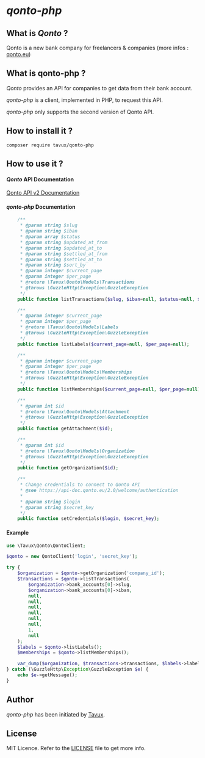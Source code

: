 # *qonto-php*

## What is *Qonto*  ?

Qonto is a new bank company for freelancers & companies (more infos : [qonto.eu](qonto.eu))

## What is **qonto-php** ?

*Qonto* provides an API for companies to get data from their bank account.

*qonto-php* is a client, implemented in PHP, to request this API.

*qonto-php* only supports the second version of Qonto API.

## How to install it ?

`composer require tavux/qonto-php` 

## How to use it ?

#### *Qonto* API Documentation
 
[Qonto API v2 Documentation](https://api-doc.qonto.eu/2.0/welcome/authentication)

#### *qonto-php* Documentation

```php
    /**
     * @param string $slug
     * @param string $iban
     * @param array $status
     * @param string $updated_at_from
     * @param string $updated_at_to
     * @param string $settled_at_from
     * @param string $settled_at_to
     * @param string $sort_by
     * @param integer $current_page
     * @param integer $per_page
     * @return \Tavux\Qonto\Models\Transactions
     * @throws \GuzzleHttp\Exception\GuzzleException
     */
    public function listTransactions($slug, $iban=null, $status=null, $updated_at_from=null, $updated_at_to=null, $settled_at_from=null, $settled_at_to=null, $sort_by=null, $current_page=null, $per_page=null);

    /**
     * @param integer $current_page
     * @param integer $per_page
     * @return \Tavux\Qonto\Models\Labels
     * @throws \GuzzleHttp\Exception\GuzzleException
     */
    public function listLabels($current_page=null, $per_page=null);

    /**
     * @param integer $current_page
     * @param integer $per_page
     * @return \Tavux\Qonto\Models\Memberships
     * @throws \GuzzleHttp\Exception\GuzzleException
     */
    public function listMemberships($current_page=null, $per_page=null);

    /**
     * @param int $id
     * @return \Tavux\Qonto\Models\Attachment
     * @throws \GuzzleHttp\Exception\GuzzleException
     */
    public function getAttachment($id);

    /**
     * @param int $id
     * @return \Tavux\Qonto\Models\Organization
     * @throws \GuzzleHttp\Exception\GuzzleException
     */
    public function getOrganization($id);

    /**
     * Change credentials to connect to Qonto API
     * @see https://api-doc.qonto.eu/2.0/welcome/authentication
     *
     * @param string $login
     * @param string $secret_key
     */
    public function setCredentials($login, $secret_key);
```

#### Example 
```php
use \Tavux\Qonto\QontoClient;

$qonto = new QontoClient('login', 'secret_key');

try {
    $organization = $qonto->getOrganization('company_id');
    $transactions = $qonto->listTransactions(
        $organization->bank_accounts[0]->slug,
        $organization->bank_accounts[0]->iban,
        null,
        null,
        null,
        null,
        null,
        null,
        1,
        null
    );
    $labels = $qonto->listLabels();
    $memberships = $qonto->listMemberships();

    var_dump($organization, $transactions->transactions, $labels->labels, $memberships->memberships);
} catch (\GuzzleHttp\Exception\GuzzleException $e) {
    echo $e->getMessage();
}
```

## Author
*qonto-php* has been initiated by [Tavux](https://tavux.tech).

## License
MIT Licence. Refer to the [LICENSE](https://github.com/tavux/qonto-php/blob/master/LICENSE) file to get more info.

